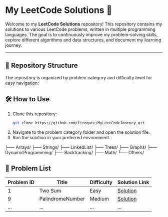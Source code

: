 # My LeetCode Solutions 🚀

Welcome to my **LeetCode Solutions** repository! This repository contains my solutions to various LeetCode problems, written in multiple programming languages. The goal is to continuously improve my problem-solving skills, explore different algorithms and data structures, and document my learning journey.

---

## 📂 Repository Structure

The repository is organized by problem category and difficulty level for easy navigation:

## 🛠️ How to Use

1. Clone this repository:
   ```bash
   git clone https://github.com/firogute/MyLeetCodeJourney.git
   ```
2. Navigate to the problem category folder and open the solution file.
3. Run the solution in your preferred environment.

├── Arrays/ ├── Strings/ ├── LinkedList/ ├── Trees/ ├── Graphs/ ├── DynamicProgramming/ ├── Backtracking/ ├── Math/ └── Others/


## 📌 Problem List

| Problem ID | Title                                | Difficulty | Solution Link                         |
|------------|--------------------------------------|------------|---------------------------------------|
| 1          | Two Sum                             | Easy       | [Solution](./TwoSum.py)       |
| 9          | PalindromeNumber                    | Medium     | [Solution](./PalindromeNumber.js) |
| ...        | ...                                  | ...        | ...                                   |
